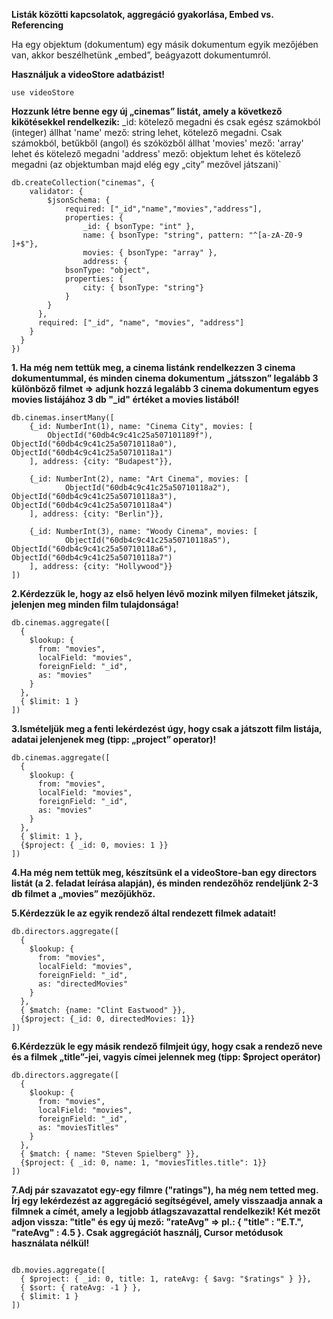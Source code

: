 **Listák közötti kapcsolatok, aggregáció gyakorlása, Embed vs. Referencing**

Ha egy objektum (dokumentum) egy másik dokumentum egyik mezőjében van, akkor beszélhetünk „embed”, beágyazott dokumentumról.

**Használjuk a videoStore adatbázist!**

`use videoStore`

**Hozzunk létre benne egy új „cinemas” listát, amely a következő kikötésekkel rendelkezik:**
_id: kötelező megadni és csak egész számokból (integer) állhat
'name' mező: string lehet, kötelező megadni. Csak számokból, betűkből (angol) és szóközből állhat
'movies' mező: 'array' lehet és kötelező megadni
'address' mező: objektum lehet és kötelező megadni (az objektumban majd elég egy „city” mezővel játszani)`

```
db.createCollection("cinemas", {
	validator: {
		$jsonSchema: {
			required: ["_id","name","movies","address"],
			properties: {
				_id: { bsonType: "int" },
				name: { bsonType: "string", pattern: "^[a-zA-Z0-9 ]+$"},
				movies: { bsonType: "array" },
				address: {
            bsonType: "object",
            properties: {
                city: { bsonType: "string"}
            }
        }        
      },
      required: ["_id", "name", "movies", "address"]
    }
  }
})
```


**1. Ha még nem tettük meg, a cinema listánk rendelkezzen 3 cinema dokumentummal, és minden cinema dokumentum „játsszon” legalább 3 különböző filmet => adjunk hozzá legalább 3 cinema dokumentum egyes movies listájához 3 db "_id" értéket a movies listából!**

```
db.cinemas.insertMany([
    {_id: NumberInt(1), name: "Cinema City", movies: [
        ObjectId("60db4c9c41c25a507101189f"), ObjectId("60db4c9c41c25a50710118a0"), ObjectId("60db4c9c41c25a50710118a1")
    ], address: {city: "Budapest"}},
    
    {_id: NumberInt(2), name: "Art Cinema", movies: [
            ObjectId("60db4c9c41c25a50710118a2"), ObjectId("60db4c9c41c25a50710118a3"), ObjectId("60db4c9c41c25a50710118a4")
    ], address: {city: "Berlin"}},
    
    {_id: NumberInt(3), name: "Woody Cinema", movies: [
            ObjectId("60db4c9c41c25a50710118a5"), ObjectId("60db4c9c41c25a50710118a6"), ObjectId("60db4c9c41c25a50710118a7")
    ], address: {city: "Hollywood"}}    
])
```

**2.Kérdezzük le, hogy az első helyen lévő mozink milyen filmeket játszik, jelenjen meg minden film tulajdonsága!**

```
db.cinemas.aggregate([
  {
    $lookup: {
      from: "movies",
      localField: "movies",
      foreignField: "_id",
      as: "movies"
    }
  },
  { $limit: 1 }
])
```

**3.Ismételjük meg a fenti lekérdezést úgy, hogy csak a játszott film listája, adatai jelenjenek meg (tipp: „project” operator)!**

```
db.cinemas.aggregate([
  {
    $lookup: {
      from: "movies",
      localField: "movies",
      foreignField: "_id",
      as: "movies"
    }
  },
  { $limit: 1 },
  {$project: { _id: 0, movies: 1 }}  
])
```

**4.Ha még nem tettük meg, készítsünk el a videoStore-ban egy directors listát (a 2. feladat leírása alapján), és minden rendezőhöz rendeljünk 2-3 db filmet a „movies” mezőjükhöz.**

**5.Kérdezzük le az egyik rendező által rendezett filmek adatait!**

```
db.directors.aggregate([
  {
    $lookup: {
      from: "movies",
      localField: "movies",
      foreignField: "_id",
      as: "directedMovies"
    }
  },
  { $match: {name: "Clint Eastwood" }},
  {$project: {_id: 0, directedMovies: 1}}
])
```

**6.Kérdezzük le egy másik rendező filmjeit úgy, hogy csak a rendező neve és a filmek „title”-jei, vagyis címei jelennek meg (tipp: $project operátor)**
```
db.directors.aggregate([
  {
    $lookup: {
      from: "movies",
      localField: "movies",
      foreignField: "_id",
      as: "moviesTitles"
    }
  },
  { $match: { name: "Steven Spielberg" }},
  {$project: { _id: 0, name: 1, "moviesTitles.title": 1}}
])

```

**7.Adj pár szavazatot egy-egy filmre ("ratings"), ha még nem tetted meg. Írj egy lekérdezést az aggregáció segítségével, amely visszaadja annak a filmnek a címét, amely a legjobb átlagszavazattal rendelkezik! Két mezőt adjon vissza: "title" és egy új mező: "rateAvg" => pl.: { "title" : "E.T.", "rateAvg" : 4.5 }. Csak aggregációt használj, Cursor metódusok használata nélkül!**

```

db.movies.aggregate([    
  { $project: { _id: 0, title: 1, rateAvg: { $avg: "$ratings" } }},
  { $sort: { rateAvg: -1 } },
  { $limit: 1 }
])

```